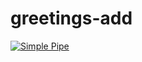 # greetings-add

[![Simple Pipe](https://github.com/nrstaber/greetings-add/actions/workflows/pipeline.yml/badge.svg)](https://github.com/nrstaber/greetings-add/actions/workflows/pipeline.yml)